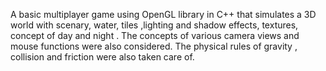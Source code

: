 A basic multiplayer game using OpenGL library in C++ that simulates a 3D world with
scenary, water, tiles ,lighting and shadow effects, textures, concept of day and night . The
concepts of various camera views and mouse functions were also considered. The physical
rules of gravity , collision and friction were also taken care of.
